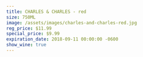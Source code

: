 ```yaml
---
title: CHARLES & CHARLES - red
size: 750ML
image: /assets/images/charles-and-charles-red.jpg
reg_price: $11.99
special_price: $9.99
expiration_date: 2018-09-11 00:00:00 -0600
show_wine: true
---
```


